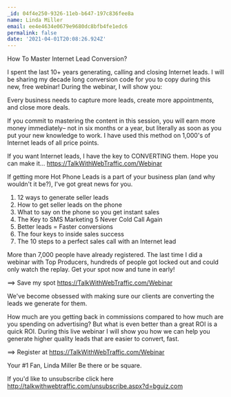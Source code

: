 ```yaml
---
_id: 04f4e250-9326-11eb-b647-197c836fee8a
name: Linda Miller
email: ee4e4634e0679e9680dc8bfb4fe1edc6
permalink: false
date: '2021-04-01T20:08:26.924Z'
---
```

How To Master Internet Lead Conversion?

I spent the last 10+ years generating, calling and closing Internet leads. I will be sharing my decade long conversion code for you to copy during this new, free webinar!
During the webinar, I will show you:

Every business needs to capture more leads, create more appointments, and close more deals.

If you commit to mastering the content in this session, you will earn more money immediately– not in six months or a year, but literally as soon as you put your new knowledge to work. I have used this method on 1,000's of Internet leads of all price points. 

If you want Internet leads, I have the key to CONVERTING them. Hope you can make it... https://TalkWithWebTraffic.com/Webinar

If getting more Hot Phone Leads is a part of your business plan (and why wouldn't it be?), I've got great news for you.

1. 12 ways to generate seller leads
2. How to get seller leads on the phone
3. What to say on the phone so you get instant sales
4. The Key to SMS Marketing
5  Never Cold Call Again
6. Better leads = Faster conversions
7. The four keys to inside sales success
8. The 10 steps to a perfect sales call with an Internet lead

More than 7,000 people have already registered. The last time I did a webinar with Top Producers, hundreds of people got locked out and could only watch the replay. Get your spot now and tune in early!

==> Save my spot https://TalkWithWebTraffic.com/Webinar

We've become obsessed with making sure our clients are converting the leads we generate for them. 

How much are you getting back in commissions compared to how much are you spending on advertising? But what is even better than a great ROI is a quick ROI. During this live webinar I will show you how we can help you generate higher quality leads that are easier to convert, fast.

==>  Register at https://TalkWithWebTraffic.com/Webinar

Your #1 Fan, 
Linda Miller
Be there or be square.

If you'd like to unsubscribe click here http://talkwithwebtraffic.com/unsubscribe.aspx?d=bguiz.com
